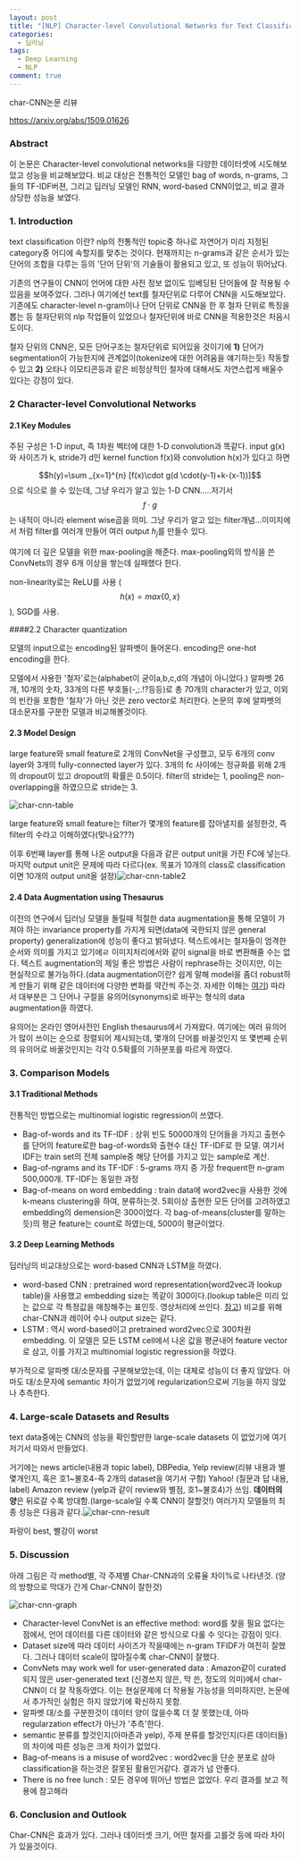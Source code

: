 ```yaml
---
layout: post
title: "[NLP] Character-level Convolutional Networks for Text Classification 논문 리뷰"
categories:
  - 딥러닝
tags:
  - Deep Learning
  - NLP
comment: true
---
```


char-CNN논문 리뷰

https://arxiv.org/abs/1509.01626

### Abstract

이 논문은 Character-level convolutional networks을 다양한 데이터셋에 시도해보았고 성능을 비교해보았다. 비교 대상은 전통적인 모델인 bag of words, n-grams, 그들의 TF-IDF버젼, 그리고 딥러닝 모델인 RNN, word-based CNN이었고, 비교 결과상당한 성능을 보였다.

### 1. Introduction

text classification 이란? nlp의 전통적인 topic중 하나로 자연어가 미리 지정된 category중 어디에 속할지를 맞추는 것이다. 현재까지는 n-grams과 같은 순서가 있는 단어의 조합을 다루는 등의 '단어 단위'의 기술들이 활용되고 있고, 또 성능이 뛰어났다.

기존의 연구들이 CNN이 언어에 대한 사전 정보 없이도 임베딩된 단어들에 잘 적용될 수 있음을 보여주었다. 그러나 여기에선 text를 철자단위로 다루어 CNN을 시도해보았다. 기존에도 character-level n-gram이나 단어 단위로 CNN을 한 후 철자 단위로 특징을 뽑는 등 철자단위의 nlp 작업들이 있었으나 철자단위에 바로 CNN을 적용한것은 처음시도이다. 

철자 단위의 CNN은, 모든 단어구조는 철자단위로 되어있을 것이기에 **1)** 단어가 segmentation이 가능한지에 관계없이(tokenize에 대한 어려움을 얘기하는듯) 작동할 수 있고 **2)** 오타나 이모티콘등과 같은 비정상적인 철자에 대해서도 자연스럽게 배울수 있다는 강점이 있다.

### 2 Character-level Convolutional Networks

####  2.1 Key Modules

주된 구성은 1-D input, 즉 1차원 벡터에 대한 1-D convolution과 똑같다. input g(x)와 사이즈가 k, stride가 d인 kernel function f(x)와 convolution h(x)가 있다고 하면 

$$h(y)=\sum _{x=1}^{n} [f(x)\cdot g(d \cdot(y-1)+k-(x-1))]$$으로 식으로 쓸 수 있는데, 그냥 우리가 알고 있는 1-D CNN.....저기서 $$f \cdot g$$는 내적이 아니라 element wise곱을 의미. 그냥 우리가 알고 있는 filter개념...이미지에서 처럼 filter를 여러개 만들어 여러 output $h_{j}$를 만들수 있다.

여기에 더 깊은 모델을 위한 max-pooling을 해준다. max-pooling외의 방식을 쓴 ConvNets의 경우 6개 이상을 쌓는데 실패했다 한다.

non-linearity로는 ReLU를 사용 ($$h(x)=max\left\{0,x\right\}$$), SGD를 사용.

####2.2 Character quantization

모델의 input으로는 encoding된 알파벳이 들어온다. encoding은 one-hot encoding을 한다.

모델에서 사용한 '철자'로는(alphabet이 굳이a,b,c,d의 개념이 아니었다.) 알파벳 26개, 10개의 숫자, 33개의 다른 부호들(-,;.!?등등)로 총 70개의 character가 있고, 이외의 빈칸을 포함한 '철자'가 아닌 것은 zero vector로 처리한다. 논문의 후에 알파벳의 대소문자를 구분한 모델과 비교해볼것이다.

#### 2.3 Model Design

large feature와 small feature로 2개의 ConvNet을 구성했고, 모두 6개의 conv layer와 3개의 fully-connected layer가 있다. 3개의 fc 사이에는 정규화를 위해 2개의 dropout이 있고 dropout의 확률은 0.5이다. filter의 stride는 1, pooling은 non-overlapping을 하였으므로 stride는 3.

![char-cnn-table](https://user-images.githubusercontent.com/31824102/34938407-28412a9e-f9e0-11e7-858d-441410fe76ca.PNG)

large feature와 small feature는 filter가 몇개의 feature를 잡아낼지를 설정한것, 즉 filter의 수라고 이해하였다(맞나요???)

이후 6번째 layer를 통해 나온 output을 다음과 같은 output unit을 가진 FC에 넣는다. 마지막 output unit은 문제에 따라 다르다(ex. 목표가 10개의 class로 classification이면 10개의 output unit올 설정)![char-cnn-table2](https://user-images.githubusercontent.com/31824102/34938408-289e1966-f9e0-11e7-9f33-47fe38b04892.PNG) 

#### 2.4 Data Augmentation using Thesaurus

이전의 연구에서 딥러닝 모델을 돌릴때 적절한 data augmentation을 통해 모델이 가져야 하는 invariance property를 가지게 되면(data에 국한되지 않은 general property)  generalization에 성능이 좋다고 밝혀냈다.  텍스트에서는 철자들이 엄격한 순서와 의미를 가지고 있기에ㄹ 이미지처리에서와 같이 signal을 바로 변환해줄 수는 없다. 텍스트 augmentation의 제일 좋은 방법은 사람이 rephrase하는 것이지만, 이는 현실적으로 불가능하다.(data augmentation이란? 쉽게 말해 model을 좀더 robust하게 만들기 위해 같은 데이터에 다양한 변화를 약간씩 주는것. 자세한 이해는 [여기](http://nmhkahn.github.io/CNN-Practice)) 따라서 대부분은 그 단어나 구절을 유의어(synonyms)로 바꾸는 형식의 data augmentation을 하였다.

유의어는 온라인 영어사전인 English thesaurus에서 가져왔다. 여기에는 여러 유의어가 많이 쓰이는 순으로 정렬되어 제시되는데, 몇개의 단어를 바꿀것인지 또 몇번째 순위의 유의어로 바꿀것인지는 각각 0.5확률의 기하분포를 따르게 하였다.

### 3. Comparison Models

#### 3.1 Traditional Methods

전통적인 방법으로는 multinomial logistic regression이 쓰였다.

- Bag-of-words and its TF-IDF : 상위 빈도 50000개의 단어들을 가지고 출현수를 단어의 feature로한 bag-of-words와 출현수 대신 TF-IDF로 한 모델. 여기서 IDF는 train set의 전체 sample중 해당 단어를 가지고 있는 sample로 계산.
- Bag-of-ngrams and its TF-IDF : 5-grams 까지 중 가장 frequent한 n-gram 500,000개. TF-IDF는 동일한 과정
- Bag-of-means on word embedding : train data에 word2vec을 사용한 것에 k-means clustering을 하여, 분류하는것. 5회이상 출현한 모든 단어를 고려하였고 embedding의 demension은 300이었다. 각 bag-of-means(cluster를 말하는듯)의 평균 feature는 count로 하였는데, 5000이 평균이었다.

#### 3.2 Deep Learning Methods

딥러닝의 비교대상으로는 word-based CNN과 LSTM을 하였다.

- word-based CNN : pretrained word representation(word2vec과 lookup table)을 사용했고 embedding size는 똑같이 300이다.(lookup table은 미리 있는 값으로 각 특정값을 매칭해주는 표인듯. 영상처리에 쓰인다. [참고](http://terms.naver.com/entry.nhn?docId=839052&cid=42344&categoryId=42344)) 비교를 위해 char-CNN과 레이어 수나 output size는 같다.
- LSTM : 역시 word-based이고 pretrained word2vec으로 300차원 embedding.  이 모델은 모든 LSTM cell에서 나온 값을 평균내어 feature vector로 삼고, 이를 가지고 multinomial logistic regression을 하였다. 

부가적으로 알파벳 대/소문자를 구분해보았는데, 이는 대체로 성능이 더 좋지 않았다. 아마도 대/소문자에 semantic 차이가 없었기에 regularization으로써 기능을 하지 않았나 추측한다.

### 4. Large-scale Datasets and Results

text data중에는 CNN의 성능을 확인할만한 large-scale datasets 이 없었기에 여기저기서 따와서 만들었다.

거기에는 news article(내용과 topic label), DBPedia, Yelp review(리뷰 내용과 별몇개인지, 혹은 호1~불호4-즉 2개의 dataset을 여기서 구함) Yahoo! (질문과 답 내용, label) Amazon review (yelp과 같이 review와 별점, 호1~불호4)가 쓰임. **데이터의 양**은 뒤로갈 수록 방대함.(large-scale일 수록 CNN이 잘할것!) 여러가지 모델들의 최종 성능은 다음과 같다.![char-cnn-result](https://user-images.githubusercontent.com/31824102/34938406-281004c8-f9e0-11e7-9885-02a3715c27ed.PNG)

파랑이 best, 빨강이 worst

### 5. Discussion

아래 그림은 각 method별, 각 주제별 Char-CNN과의 오류율 차이%로 나타낸것. (양의 방향으로 막대가 간게 Char-CNN이 잘한것)

![char-cnn-graph](https://user-images.githubusercontent.com/31824102/34938409-29fa6882-f9e0-11e7-87f8-57351116e194.PNG)

- Character-level ConvNet is an effective method: word를 찾을 필요 없다는 점에서, 언어 데이터를 다른 데이터와 같은 방식으로 다룰 수 잇다는 강점이 잇다.
- Dataset size에 따라 데이터 사이즈가 작을때에는 n-gram TFIDF가 여전히 잘했다. 그러나 데이터 scale이 많아질수록 char-CNN이 잘했다.
- ConvNets may work well for user-generated data : Amazon같이 curated 되지 않은 user-generated text (신경쓰지 않은, 막 쓴, 정도의 의미)에서 char-CNN이 더 잘 작동하였다. 이는 현실문제에 더 작용될 가능성을 의미하지만, 논문에서 추가적인 실험은 하지 않았기에 확신하지 못함.
- 알파벳 대/소를 구분한것이 데이터 양이 많을수록 더 잘 못했는데, 아마 regularzation effect가 아닌가 '추측'한다.
- semantic 분류를 할것인지(아마존과 yelp), 주제 분류를 할것인지(다른 데이터들)의 차이에 따른 성능은 크게 차이가 없었다.
- Bag-of-means is a misuse of word2vec : word2vec을 단순 분포로 삼아 classification을 하는것은 잘못된 활용인거같다. 결과가 넘 안좋다.
- There is no free lunch : 모든 경우에 뛰어난 방법은 없었다. 우리 결과를 보고 적용에 참고해라

### 6. Conclusion and Outlook

Char-CNN은 효과가 있다. 그러나 데이터셋 크기, 어떤 철자를 고를것 등에 따라 차이가 있을것이다.







